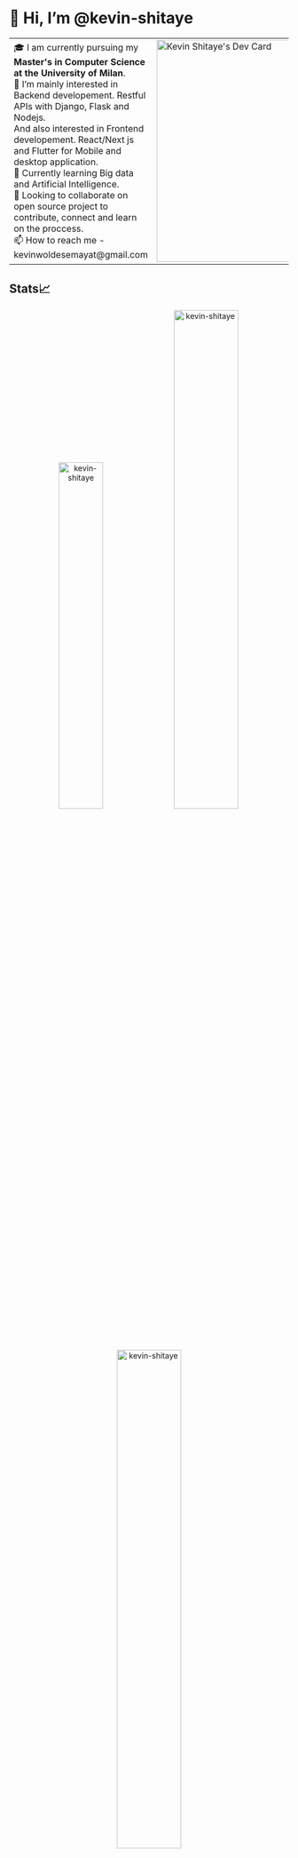 # 👋 Hi, I’m @kevin-shitaye


<table>
<tr>
  <td valign="center">
    🎓 I am currently pursuing my <b>Master's in Computer Science at the University of Milan</b>. <br>
    👀 I’m  mainly interested in Backend developement. Restful APIs with Django, Flask and Nodejs. <br>
    And also interested in Frontend developement. React/Next js and Flutter for Mobile and desktop application. <br>
    🌱 Currently learning Big data and Artificial Intelligence. <br>
    🎯 Looking to collaborate on open source project to contribute, connect and learn on the proccess. <br>
    📫 How to reach me
    - kevinwoldesemayat@gmail.com
<td >
<a href="https://app.daily.dev/kevin_shitaye"><img src="https://api.daily.dev/devcards/554faf597f87427599d8e45626058158.png?r=jqp" width="400" alt="Kevin Shitaye's Dev Card"/></a>
</td>

</tr>
</table>

## Stats📈
<p align="center">
  
<img width="40%" src="https://github-readme-stats.vercel.app/api/top-langs?username=kevin-shitaye&show_icons=true&theme=dracula&title_color=ff8000&text_color=ffffff&bg_color=6a6a6a&locale=en&layout=compact&hide_border=true" alt="kevin-shitaye" /> 
<img width="48%" src="https://github-readme-stats.vercel.app/api?username=kevin-shitaye&show_icons=true&theme=dracula&title_color=ff8000&text_color=ffffff&bg_color=6a6a6a&locale=en&hide_border=true" alt="kevin-shitaye" />
<img width="48%" src="https://github-readme-streak-stats.herokuapp.com/?user=kevin-shitaye&theme=highcontrast&hide_border=true" alt="kevin-shitaye" />
</p>

![GitHub Activity Graph](https://activity-graph.herokuapp.com/graph?username=kevin-shitaye&theme=dracula&hide_border=true)
<!---
kevin-shitaye/kevin-shitaye is a ✨ special ✨ repository because its `README.md` (this file) appears on your GitHub profile.
You can click the Preview link to take a look at your changes.
--->
